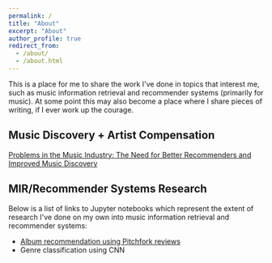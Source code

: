 ```yaml
---
permalink: /
title: "About"
excerpt: "About"
author_profile: true
redirect_from: 
  - /about/
  - /about.html
---
```


This is a place for me to share the work I've done in topics that interest me, such as music information retrieval and recommender systems (primarily for music). At some point this may also become a place where I share pieces of writing, if I ever work up the courage.

## Music Discovery + Artist Compensation

[Problems in the Music Industry: The Need for Better Recommenders and Improved Music Discovery](https://teejas.github.io/posts/2020/08/blog-post-1/)

## MIR/Recommender Systems Research

Below is a list of links to Jupyter notebooks which represent the extent of research I've done on my own into music information retrieval and recommender systems:
- [Album recommendation using Pitchfork reviews](https://teejas.github.io/files/notebooks/pitchfork_review_rec.html)
- Genre classification using CNN

